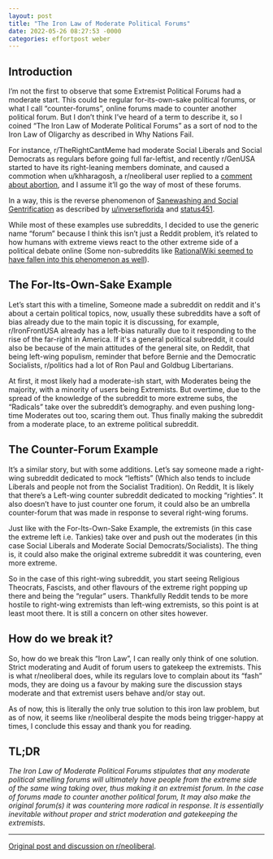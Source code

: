 ```yaml
---
layout: post
title: "The Iron Law of Moderate Political Forums"
date: 2022-05-26 08:27:53 -0000
categories: effortpost weber
---
```


## **Introduction**

I’m not the first to observe that some Extremist Political Forums had a moderate start. This could be regular for-its-own-sake political forums, or what I call “counter-forums”, online forums made to counter another political forum. But I don’t think I’ve heard of a term to describe it, so I coined “The Iron Law of Moderate Political Forums” as a sort of nod to the Iron Law of Oligarchy as described in Why Nations Fail.

For instance, r/TheRightCantMeme had moderate Social Liberals and Social Democrats as regulars before going full far-leftist, and recently r/GenUSA started to have its right-leaning members dominate, and caused a commotion when u/khharagosh, a r/neoliberal user replied to a [comment about abortion](https://cdn.discordapp.com/attachments/644003179364876309/971495481203114024/Screenshot_20220504-153520_Reddit.jpg), and I assume it’ll go the way of most of these forums.

In a way, this is the reverse phenomenon of [Sanewashing and Social Gentrification](https://tracingwoodgrains.medium.com/r-antiwork-a-tragedy-of-sanewashing-and-social-gentrification-56298af1c1a7) as described by [u/inverseflorida](https://old.reddit.com/r/neoliberal/comments/js84tu/how_did_defund_the_police_stop_meaning_defund_the/) and [status451](https://status451.com/2016/09/15/social-gentrification/).

While most of these examples use subreddits, I decided to use the generic name “forum” because I think this isn’t just a Reddit problem, it’s related to how humans with extreme views react to the other extreme side of a political debate online (Some non-subreddits like [RationalWiki seemed to have fallen into this phenomenon as well](https://i.redd.it/cjexbu768oc61.png)).

## **The For-Its-Own-Sake Example**

Let’s start this with a timeline, Someone made a subreddit on reddit and it's about a certain political topics, now, usually these subreddits have a soft of bias already due to the main topic it is discussing, for example, r/IronFrontUSA already has a left-bias naturally due to it responding to the rise of the far-right in America. If it's a general political subreddit, it could also be because of the main attitudes of the general site, on Reddit, that being left-wing populism, reminder that before Bernie and the Democratic Socialists, r/politics had a lot of Ron Paul and Goldbug Libertarians.

At first, it most likely had a moderate-ish start, with Moderates being the majority, with a minority of users being Extremists. But overtime, due to the spread of the knowledge of the subreddit to more extreme subs, the “Radicals” take over the subreddit’s demography. and even pushing long-time Moderates out too, scaring them out. Thus finally making the subreddit from a moderate place, to an extreme political subreddit.

## **The Counter-Forum Example**

It’s a similar story, but with some additions. Let’s say someone made a right-wing subreddit dedicated to mock “leftists” (Which also tends to include Liberals and people not from the Socialist Tradition). On Reddit, It is likely that there’s a Left-wing counter subreddit dedicated to mocking “righties”. It also doesn’t have to just counter one forum, it could also be an umbrella counter-forum that was made in response to several right-wing forums.

Just like with the For-Its-Own-Sake Example, the extremists (in this case the extreme left i.e. Tankies) take over and push out the moderates (in this case Social Liberals and Moderate Social Democrats/Socialists). The thing is, it could also make the original extreme subreddit it was countering, even more extreme.

So in the case of this right-wing subreddit, you start seeing Religious Theocrats, Fascists, and other flavours of the extreme right popping up there and being the “regular” users. Thankfully Reddit tends to be more hostile to right-wing extremists than left-wing extremists, so this point is at least moot there. It is still a concern on other sites however.

## **How do we break it?**

So, how do we break this “Iron Law”, I can really only think of one solution. Strict moderating and Audit of forum users to gatekeep the extremists. This is what r/neoliberal does, while its regulars love to complain about its “fash” mods, they are doing us a favour by making sure the discussion stays moderate and that extremist users behave and/or stay out.

As of now, this is literally the only true solution to this iron law problem, but as of now, it seems like r/neoliberal despite the mods being trigger-happy at times, I conclude this essay and thank you for reading.

## TL;DR

_The Iron Law of Moderate Political Forums stipulates that any moderate political smelling forums will ultimately have people from the extreme side of the same wing taking over, thus making it an extremist forum. In the case of forums made to counter another political forum, It may also make the original forum(s) it was countering more radical in response. It is essentially inevitable without proper and strict moderation and gatekeeping the extremists._

---

[Original post and discussion on r/neoliberal](https://www.reddit.com/r/neoliberal/comments/uy2w1m/the_iron_law_of_moderate_political_forums_an/).
